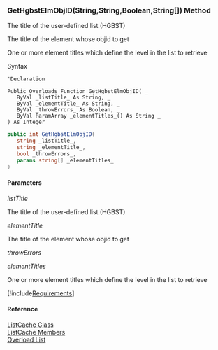 ﻿### GetHgbstElmObjID(String,String,Boolean,String\[\]) Method

The title of the user-defined list (HGBST)

The title of the element whose objid to get

One or more element titles which define the level in the list to retrieve

Syntax

```vbnet
'Declaration

Public Overloads Function GetHgbstElmObjID( _
   ByVal _listTitle_ As String, _
   ByVal _elementTitle_ As String, _
   ByVal _throwErrors_ As Boolean, _
   ByVal ParamArray _elementTitles_() As String _
) As Integer
```

```csharp
public int GetHgbstElmObjID( 
   string _listTitle_,
   string _elementTitle_,
   bool _throwErrors_,
   params string[] _elementTitles_
)
```

#### Parameters

_listTitle_

The title of the user-defined list (HGBST)

_elementTitle_

The title of the element whose objid to get

_throwErrors_

_elementTitles_

One or more element titles which define the level in the list to retrieve

[!include[Requirements](../partials/requirements.md)]

#### Reference

[ListCache Class](fcSDK~FChoice.Foundation.Clarify.ListCache.md)  
[ListCache Members](fcSDK~FChoice.Foundation.Clarify.ListCache_members.md)  
[Overload List](fcSDK~FChoice.Foundation.Clarify.ListCache~GetHgbstElmObjID.md)